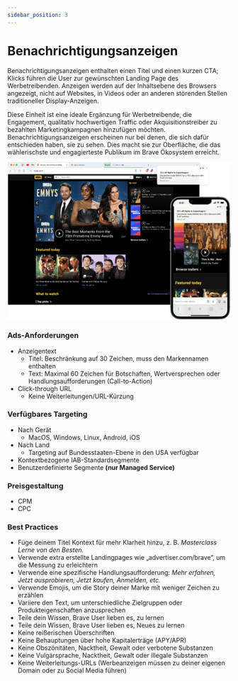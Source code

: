 ```yaml
---
sidebar_position: 3
---
```


# Benachrichtigungsanzeigen

Benachrichtigungsanzeigen enthalten einen Titel und einen kurzen CTA; Klicks führen die User zur gewünschten Landing Page des Werbetreibenden. Anzeigen werden auf der Inhaltsebene des Browsers angezeigt, nicht auf Websites, in Videos oder an anderen störenden Stellen traditioneller Display-Anzeigen.

Diese Einheit ist eine ideale Ergänzung für Werbetreibende, die Engagement, qualitativ hochwertigen Traffic oder Akquisitionstreiber zu bezahlten Marketingkampagnen hinzufügen möchten. Benachrichtigungsanzeigen erscheinen nur bei denen, die sich dafür entschieden haben, sie zu sehen. Dies macht sie zur Oberfläche, die das wählerischste und engagierteste Publikum im Brave Ökosystem erreicht.

![Notification.png](/img/Notification.png)

### Ads-Anforderungen

- Anzeigentext
  - Titel: Beschränkung auf 30 Zeichen, muss den Markennamen enthalten
  - Text: Maximal 60 Zeichen für Botschaften, Wertversprechen oder Handlungsaufforderungen (Call-to-Action)
- Click-through URL
  - Keine Weiterleitungen/URL-Kürzung

### Verfügbares Targeting

- Nach Gerät
  - MacOS, Windows, Linux, Android, iOS
- Nach Land
  - Targeting auf Bundesstaaten-Ebene in den USA verfügbar
- Kontextbezogene IAB-Standardsegmente
- Benutzerdefinierte Segmente **(nur Managed Service)**

### Preisgestaltung

- CPM
- CPC

### Best Practices

- Füge deinem Titel Kontext für mehr Klarheit hinzu, z. B. _Masterclass Lerne von den Besten._
- Verwende extra erstellte Landingpages wie „advertiser.com/brave“, um die Messung zu erleichtern
- Verwende eine spezifische Handlungsaufforderung: _Mehr erfahren, Jetzt ausprobieren, Jetzt kaufen, Anmelden, etc._
- Verwende Emojis, um die Story deiner Marke mit weniger Zeichen zu erzählen
- Variiere den Text, um unterschiedliche Zielgruppen oder Produkteigenschaften anzusprechen
- Teile dein Wissen, Brave User lieben es, zu lernen
- Teile dein Wissen, Brave User lieben es, Neues zu lernen
- Keine reißerischen Überschriften
- Keine Behauptungen über hohe Kapitalerträge (APY/APR)
- Keine Obszönitäten, Nacktheit, Gewalt oder verbotene Substanzen
- Keine Vulgärsprache, Nacktheit, Gewalt oder illegale Substanzen
- Keine Weiterleitungs-URLs (Werbeanzeigen müssen zu deiner eigenen Domain oder zu Social Media führen)
